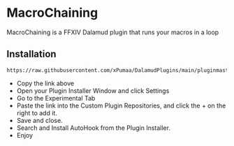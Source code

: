 # MacroChaining
MacroChaining is a FFXIV Dalamud plugin that runs your macros in a loop

## Installation
```
https://raw.githubusercontent.com/xPumaa/DalamudPlugins/main/pluginmaster.json
```
* Copy the link above
* Open your Plugin Installer Window and click Settings
* Go to the Experimental Tab
* Paste the link into the Custom Plugin Repositories, and click the + on the right to add it.
* Save and close.
* Search and Install AutoHook from the Plugin Installer.
* Enjoy
